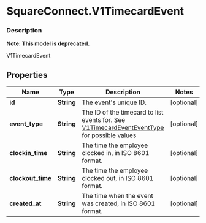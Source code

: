 # SquareConnect.V1TimecardEvent

### Description
**Note: This model is deprecated.**

V1TimecardEvent

## Properties
Name | Type | Description | Notes
------------ | ------------- | ------------- | -------------
**id** | **String** | The event&#39;s unique ID. | [optional] 
**event_type** | **String** | The ID of the timecard to list events for. See [V1TimecardEventEventType](#type-v1timecardeventeventtype) for possible values | [optional] 
**clockin_time** | **String** | The time the employee clocked in, in ISO 8601 format. | [optional] 
**clockout_time** | **String** | The time the employee clocked out, in ISO 8601 format. | [optional] 
**created_at** | **String** | The time when the event was created, in ISO 8601 format. | [optional] 


